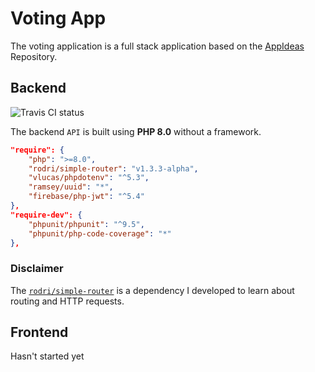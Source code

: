 # Voting App

The voting application is a full stack application based on the [AppIdeas](https://github.com/florinpop17/app-ideas/blob/master/Projects/2-Intermediate/Voting-App.md) Repository.

## Backend

<img src="https://app.travis-ci.com/Rod1Andrade/voting-app.svg?branch=main" alt="Travis CI status">

The backend ``API`` is built using **PHP 8.0** without a framework.

```json
"require": {
	"php": ">=8.0",
	"rodri/simple-router": "v1.3.3-alpha",
	"vlucas/phpdotenv": "^5.3",
	"ramsey/uuid": "*",
	"firebase/php-jwt": "^5.4"
},
"require-dev": {
	"phpunit/phpunit": "^9.5",
	"phpunit/php-code-coverage": "*"
},
```

### Disclaimer

The [``rodri/simple-router``](https://github.com/Rod1Andrade/simple-router) is a dependency I developed to learn about routing and HTTP requests.

## Frontend

Hasn't started yet
